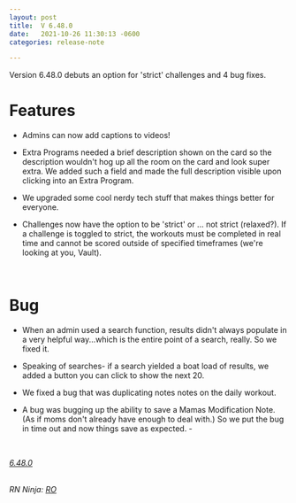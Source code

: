 ```yaml
---
layout: post
title:  V 6.48.0
date:   2021-10-26 11:30:13 -0600
categories: release-note

---
```

Version 6.48.0 debuts an option for 'strict' challenges and 4 bug fixes. 

# Features
 
- Admins can now add captions to videos! 

- Extra Programs needed a brief description shown on the card so the description wouldn't hog up all the room on the card and look super extra. We added such a field and made the full description visible upon clicking into an Extra Program.

- We upgraded some cool nerdy tech stuff that makes things better for everyone. 

- Challenges now have the option to be 'strict' or ... not strict (relaxed?). If a challenge is toggled to strict, the workouts must be completed in real time and cannot be scored outside of specified timeframes (we're looking at you, Vault). 

<br/>

# Bug

- When an admin used a search function, results didn't always populate in a very helpful way...which is the entire point of a search, really. So we fixed it. 

- Speaking of searches- if a search yielded a boat load of results, we added a button you can click to show the next 20.

- We fixed a bug that was duplicating notes notes on the daily workout. 

- A bug was bugging up the ability to save a Mamas Modification Note. (As if moms don't already have enough to deal with.) So we put the bug in time out and now things save as expected. - 

<br/>


*[6.48.0](https://github.com/streetparking/my-streetparking/releases/tag/v6.48.0)*
<br/>
<br/>

_RN Ninja: [RO](https://github.com/robyanna)_
 
 
 